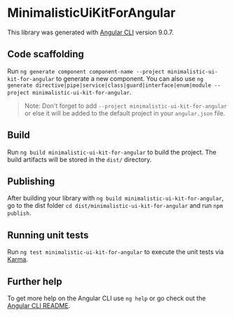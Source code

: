 # MinimalisticUiKitForAngular

This library was generated with [Angular CLI](https://github.com/angular/angular-cli) version 9.0.7.

## Code scaffolding

Run `ng generate component component-name --project minimalistic-ui-kit-for-angular` to generate a new component. You can also use `ng generate directive|pipe|service|class|guard|interface|enum|module --project minimalistic-ui-kit-for-angular`.
> Note: Don't forget to add `--project minimalistic-ui-kit-for-angular` or else it will be added to the default project in your `angular.json` file. 

## Build

Run `ng build minimalistic-ui-kit-for-angular` to build the project. The build artifacts will be stored in the `dist/` directory.

## Publishing

After building your library with `ng build minimalistic-ui-kit-for-angular`, go to the dist folder `cd dist/minimalistic-ui-kit-for-angular` and run `npm publish`.

## Running unit tests

Run `ng test minimalistic-ui-kit-for-angular` to execute the unit tests via [Karma](https://karma-runner.github.io).

## Further help

To get more help on the Angular CLI use `ng help` or go check out the [Angular CLI README](https://github.com/angular/angular-cli/blob/master/README.md).
